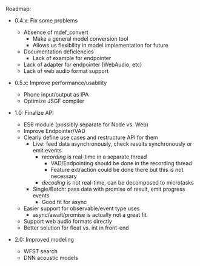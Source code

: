Roadmap:

- 0.4.x: Fix some problems
  - Absence of mdef_convert
    - Make a general model conversion tool
    - Allows us flexibility in model implementation for future
  - Documentation deficiencies
    - Lack of example for endpointer
  - Lack of adapter for endpointer (WebAudio, etc)
  - Lack of web audio format support

- 0.5.x: Improve performance/usability
  - Phone input/output as IPA
  - Optimize JSGF compiler

- 1.0: Finalize API
  - ES6 module (possibly separate for Node vs. Web)
  - Improve Endpointer/VAD
  - Clearly define use cases and restructure API for them
    - Live: feed data asynchronously, check results synchronously or emit events
      - *recording* is real-time in a separate thread
        - VAD/Endpointing should be done in the recording thread
        - Feature extraction could be done there but this is not necessary
      - *decoding* is not real-time, can be decomposed to microtasks
    - Single/Batch: pass data with promise of result, emit progress events
      - Good fit for async
  - Easier support for observable/event type uses
    - async/await/promise is actually not a great fit
  - Support web audio formats directly
  - Better solution for float vs. int in front-end

- 2.0: Improved modeling
  - WFST search
  - DNN acoustic models
